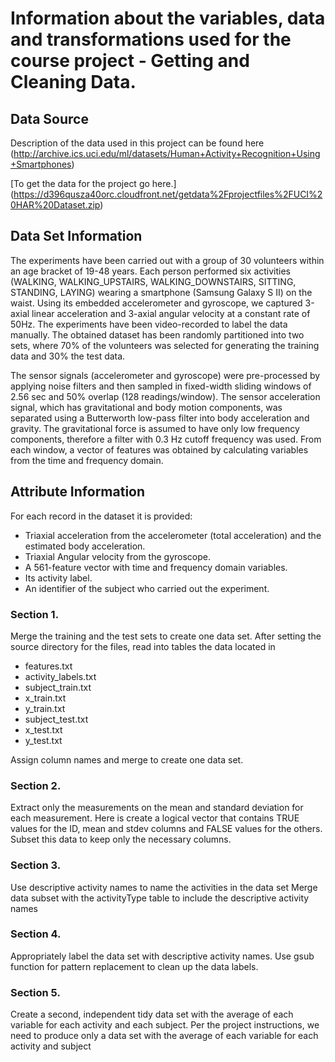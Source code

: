 # Information about the variables, data and transformations used for the course project - Getting and Cleaning Data.

## Data Source
Description of the data used in this project can be found here (http://archive.ics.uci.edu/ml/datasets/Human+Activity+Recognition+Using+Smartphones)

[To get the data for the project go here.]
(https://d396qusza40orc.cloudfront.net/getdata%2Fprojectfiles%2FUCI%20HAR%20Dataset.zip)

## Data Set Information

The experiments have been carried out with a group of 30 volunteers within an age bracket of 19-48 years. 
Each person performed six activities (WALKING, WALKING_UPSTAIRS, WALKING_DOWNSTAIRS, SITTING, STANDING, LAYING)
wearing a smartphone (Samsung Galaxy S II) on the waist. Using its embedded accelerometer and gyroscope, we
captured 3-axial linear acceleration and 3-axial angular velocity at a constant rate of 50Hz. 
The experiments have been video-recorded to label the data manually. The obtained dataset has been randomly 
partitioned into two sets, where 70% of the volunteers was selected for generating the training data and 30% 
the test data.

The sensor signals (accelerometer and gyroscope) were pre-processed by applying noise filters and then sampled
in fixed-width sliding windows of 2.56 sec and 50% overlap (128 readings/window). The sensor acceleration signal,
which has gravitational and body motion components, was separated using a Butterworth low-pass filter into body 
acceleration and gravity. The gravitational force is assumed to have only low frequency components, therefore a
filter with 0.3 Hz cutoff frequency was used. From each window, a vector of features was obtained by calculating
variables from the time and frequency domain.

## Attribute Information

For each record in the dataset it is provided:
- Triaxial acceleration from the accelerometer (total acceleration) and the estimated body acceleration.
- Triaxial Angular velocity from the gyroscope.
- A 561-feature vector with time and frequency domain variables.
- Its activity label.
- An identifier of the subject who carried out the experiment.

### Section 1. 
Merge the training and the test sets to create one data set.
After setting the source directory for the files, read into tables the data located in

- features.txt
- activity_labels.txt
- subject_train.txt
- x_train.txt
- y_train.txt
- subject_test.txt
- x_test.txt
- y_test.txt

Assign column names and merge to create one data set.

### Section 2. 
Extract only the measurements on the mean and standard deviation for each measurement.
Here is create a logical vector that contains TRUE values for the ID, mean and stdev columns and FALSE values for the others. Subset this data to keep only the necessary columns.

### Section 3. 
Use descriptive activity names to name the activities in the data set
Merge data subset with the activityType table to include the descriptive activity names

### Section 4. 
Appropriately label the data set with descriptive activity names.
Use gsub function for pattern replacement to clean up the data labels.

### Section 5. 
Create a second, independent tidy data set with the average of each variable for each activity and each
subject. Per the project instructions, we need to produce only a data set with the average of each variable for each
activity and subject
